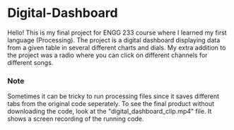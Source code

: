 # Digital-Dashboard
Hello! This is my final project for ENGG 233 course where I learned my first language (Processing). The project is a digital dashboard displaying data from a given table in several different charts and dials. My extra addition to the project was a radio where you can click on different channels for different songs. 
### Note
Sometimes it can be tricky to run processing files since it saves different tabs from the original code seperately. To see the final product without downloading the code, look at the "digital_dashboard_clip.mp4" file. It shows a screen recording of the running code.
